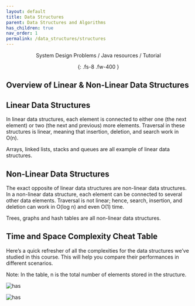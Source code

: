 ```yaml
---
layout: default
title: Data Structures
parent: Data Structures and Algorithms
has_children: true
nav_order: 1
permalink: /data_structures/structures
---
```

<div align="center" markdown="1">
System Design Problems / Java resources / Tutorial

{: .fs-8 .fw-400 }
</div>

## Overview of Linear & Non-Linear Data Structures

## Linear Data Structures
In linear data structures, each element is connected to either one (the next element) or two (the next and previous) more elements. Traversal in these structures is linear, meaning that insertion, deletion, and search work in O(n).

Arrays, linked lists, stacks and queues are all example of linear data structures.

## Non-Linear Data Structures
The exact opposite of linear data structures are non-linear data structures. In a non-linear data structure, each element can be connected to several other data elements. Traversal is not linear; hence, search, insertion, and deletion can work in O(log n) and even O(1) time.

Trees, graphs and hash tables are all non-linear data structures.

## Time and Space Complexity Cheat Table
Here’s a quick refresher of all the complexities for the data structures we’ve studied in this course. This will help you compare their performances in different scenarios.

Note: In the table, n is the total number of elements stored in the structure.

![has](https://raw.githubusercontent.com/JavaLvivDev/prog-resources/master/resources/has/has47.png)

![has](https://raw.githubusercontent.com/JavaLvivDev/prog-resources/master/resources/has/has48.png)